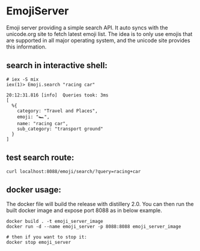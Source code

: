 # EmojiServer

Emoji server providing a simple search API. It auto syncs with the unicode.org site to fetch latest emoji list.
The idea is to only use emojis that are supported in all major operating system, and the unicode site provides this information.

## search in interactive shell:

```
# iex -S mix
iex(1)> Emoji.search "racing car"

20:12:31.816 [info]  Queries took: 3ms
[
  %{
    category: "Travel and Places",
    emoji: "🏎",
    name: "racing car",
    sub_category: "transport ground"
  }
]
```

## test search route:

```
curl localhost:8088/emoji/search/?query=racing+car
```

## docker usage:
The docker file will build the release with distillery 2.0.
You can then run the built docker image and expose port 8088 as in below example.

```
docker build . -t emoji_server_image
docker run -d --name emoji_server -p 8088:8088 emoji_server_image

# then if you want to stop it: 
docker stop emoji_server
```